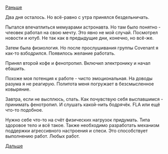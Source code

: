 [Раньше](2018.06.27.md)

Два дня осталось. Но всё-равно с утра принялся бездельничать.

Пытался впечатлиться мемуарами астронавта. Но там было понятно - члеовек работал на свою мечту. Это явно не мой случай.
Посмотрел новости и ютуб. Не так как в предыдущие дни, конечно, но всё-же.

Затем была физиология.
Но после прослушивания группы Covenant я как-то взбодрился. Появилось желание работать.

Принял второй кофе и фенотропил. Включил электронику и начал ебашить.

Похоже моя потенция к работе - чисто эмоциональная. На доводы разума я не реагирую.
Политота меня погружает в безсмысленное ковыряние.

Завтра, если не высплюсь, спать. Как почувствую себя выспавшимся - принимать фенотропил.
И слушать какой-нить бодрячёк. FLA или ещё что-то подобное.

Нужно себе что-то на счёт физических нагрузок придумать. Типа здоровое тело и всё такое.
Также необходимо разработать механизм поддержки агрессивного настроения и спеси. Это способствует выполнению работ. Любых работ.

[Дальше](2018.06.29.md)